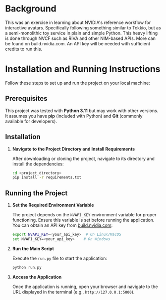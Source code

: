 # Background

This was an exercise in learning about NVIDIA's reference workflow for interactive avatars.
Specifically following something similar to Tokkio, but as a semi-monolithic toy service in plain and simple Python.
This heavy lifting is done through NVCF such as RIVA and other NIM-based APIs. More can be found on build.nvidia.com.
An API key will be needed with sufficient credits to run this.

# Installation and Running Instructions

Follow these steps to set up and run the project on your local machine:

## Prerequisites

This project was tested with **Python 3.11** but may work with other versions. It assumes you have **pip** (included with Python) and **Git** (commonly available for developers).

## Installation

1. **Navigate to the Project Directory and Install Requirements**

   After downloading or cloning the project, navigate to its directory and install the dependencies:
   ```bash
   cd <project_directory>
   pip install -r requirements.txt
   ```

## Running the Project

1. **Set the Required Environment Variable**

   The project depends on the `NVAPI_KEY` environment variable for proper functioning. Ensure this variable is set before running the application. You can obtain an API key from [build.nvidia.com](https://build.nvidia.com):

   ```bash
   export NVAPI_KEY=<your_api_key>  # On Linux/MacOS
   set NVAPI_KEY=<your_api_key>    # On Windows
   ```

2. **Run the Main Script**

   Execute the `run.py` file to start the application:
   ```bash
   python run.py
   ```

3. **Access the Application**

   Once the application is running, open your browser and navigate to the URL displayed in the terminal (e.g., `http://127.0.0.1:5000`).